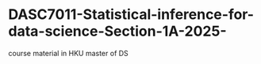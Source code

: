 # DASC7011-Statistical-inference-for-data-science-Section-1A-2025-
course material in HKU master of DS
